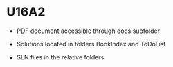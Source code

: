 # U16A2

* PDF document accessible through docs subfolder

* Solutions located in folders BookIndex and ToDoList

* SLN files in the relative folders
